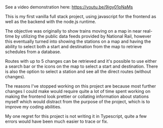 See a video demonstration here:
https://youtu.be/9igy01oNaMs

This is my first vanilla full stack project, using javascript for the frontend as well as the backend with the node.js runtime. 

The objective was originally to show trains moving on a map in near real-time by utilizing the public data feeds provided by National Rail, however this eventually turned into showing the stations on a map and having the ability to select both a start and destination from the map to retrieve schedules from a database.

Routes with up to 5 changes can be retrieved and it's possible to use either a search bar or the icons on the map to select a start and destination. There is also the option to select a station and see all the direct routes (without changes).

The reasons I've stopped working on this project are because most further changes I could make would require quite a lot of time spent working on making the frontend look prettier or collating information about stations myself which would distract from the purpose of the project, which is to improve my coding abilities.

My one regret for this project is not writing it in Typescript, quite a few errors would have been much easier to trace or fix.
